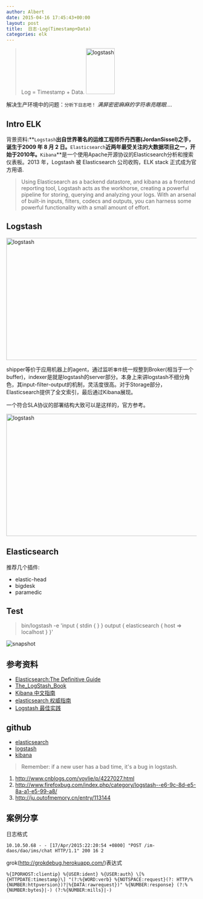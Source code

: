 ```yaml
---
author: Albert
date: 2015-04-16 17:45:43+00:00
layout: post
title:  日志·Log(Timestamp+Data)
categories: elk
---
```


> Log = Timestamp + Data.
<a href="http://logstash.net"><img alt="logstash" src="http://7xil0c.com1.z0.glb.clouddn.com/logstash.png" width="76" height="121" /></a>

解决生产环境中的问题：`分析下日志吧！` *满屏密密麻麻的字符串亮瞎眼....*

Intro ELK
---------

背景资料:**`Logstash`**出自世界著名的运维工程师乔丹西塞(JordanSissel)之手，诞生于2009 年 8 月 2 日。**`Elasticsearch`**近两年最受关注的大数据项目之一，开始于2010年。**`Kibana`**是一个使用Apache开源协议的Elasticsearch分析和搜索仪表板。2013 年，Logstash 被 Elasticsearch 公司收购，ELK stack 正式成为官方用语.

>  Using Elasticsearch as a backend datastore, and kibana as a frontend reporting tool, Logstash acts as the workhorse, creating a powerful pipeline for storing, querying and analyzing your logs. With an arsenal of built-in inputs, filters, codecs and outputs, you can harness some powerful functionality with a small amount of effort. 

Logstash
--------

<img alt="logstash" src="http://7xidkg.com1.z0.glb.clouddn.com/logstash-architecture.png" width="572" height="323" />

shipper等价于应用机器上的agent，通过监听`事件`统一规整到Broker(相当于一个buffer)，indexer是就是logstash的server部分。本身上来讲logstash不细分角色，其input-filter-output的机制，灵活度很高。对于Storage部分，Elasticsearch提供了全文索引，最后通过Kibana展现。

一个符合SLA协议的部署结构大致可以是这样的，官方参考。

<img alt="logstash" src="http://7xidkg.com1.z0.glb.clouddn.com/logstash-architecture-final.png" width="572" height="323" />

Elasticsearch
-------------

推荐几个插件:

* elastic-head
* bigdesk
* paramedic


Test
-----

> bin/logstash -e 'input { stdin { } } output { elasticsearch { host => localhost } }'

![snapshot](http://7xidkg.com1.z0.glb.clouddn.com/snapshot-logstash.png)

参考资料
--------

* [Elasticsearch:The Definitive Guide](http://www.elastic.co/guide/en/elasticsearch/guide/current/index.html)
* [The_LogStash_Book](http://www.logstashbook.com/code/index.html)
* [Kibana 中文指南](http://kibana.logstash.es/)
* [elasticsearch 权威指南](https://github.com/GavinFoo/elasticsearch-definitive-guide)
* [Logstash 最佳实践](https://github.com/chenryn/logstash-best-practice-cn)

github
-------

* [elasticsearch](https://github.com/elastic/elasticsearch)
* [logstash](https://github.com/elastic/logstash)
* [kibana](https://github.com/elastic/kibana)

> Remember: if a new user has a bad time, it's a bug in logstash.

1. http://www.cnblogs.com/vovlie/p/4227027.html
2. http://www.firefoxbug.com/index.php/category/logstash--e6-9c-8d-e5-8a-a1-e5-99-a8/
3. http://ju.outofmemory.cn/entry/113144

案例分享
-------

日志格式

	10.10.50.68 - - [17/Apr/2015:22:20:54 +0800] "POST /im-daos/dao/ims/chat HTTP/1.1" 200 16 2

grok(http://grokdebug.herokuapp.com/)表达式

	%{IPORHOST:clientip} %{USER:ident} %{USER:auth} \[%{HTTPDATE:timestamp}\] "(?:%{WORD:verb} %{NOTSPACE:request}(?: HTTP/%{NUMBER:httpversion})?|%{DATA:rawrequest})" %{NUMBER:response} (?:%{NUMBER:bytes}|-) (?:%{NUMBER:mills}|-)
